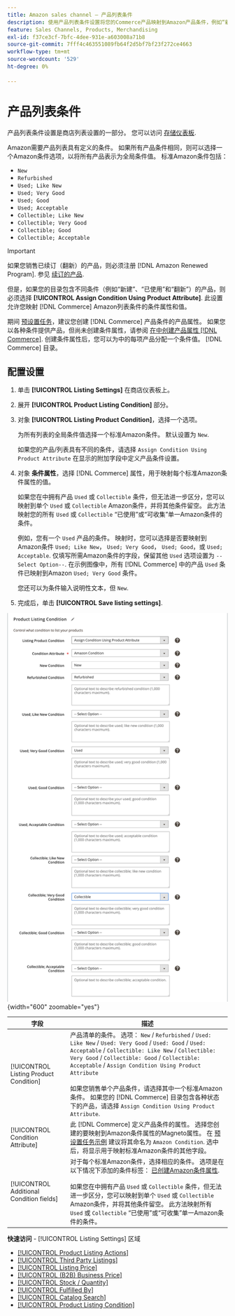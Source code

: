 ```yaml
---
title: Amazon sales channel — 产品列表条件
description: 使用产品列表条件设置将您的Commerce产品映射到Amazon产品条件，例如“新增”或“翻新”。
feature: Sales Channels, Products, Merchandising
exl-id: f37ce3cf-7bfc-4dee-931e-a603008a71b8
source-git-commit: 7fff4c463551089fb64f2d5bf7bf23f272ce4663
workflow-type: tm+mt
source-wordcount: '529'
ht-degree: 0%

---
```


# 产品列表条件

产品列表条件设置是商店列表设置的一部分。 您可以访问 [存储仪表板](./amazon-store-dashboard.md).

Amazon需要产品列表具有定义的条件。 如果所有产品条件相同，则可以选择一个Amazon条件选项，以将所有产品表示为全局条件值。 标准Amazon条件包括：

- `New`
- `Refurbished`
- `Used; Like New`
- `Used; Very Good`
- `Used; Good`
- `Used; Acceptable`
- `Collectible; Like New`
- `Collectible; Very Good`
- `Collectible; Good`
- `Collectible; Acceptable`

>[!IMPORTANT]
>
>如果您销售已续订（翻新）的产品，则必须注册 [!DNL Amazon Renewed Program]. 参见 [续订的产品](./renewed-products.md).

但是，如果您的目录包含不同条件（例如“新建”、“已使用”和“翻新”）的产品，则必须选择 **[!UICONTROL Assign Condition Using Product Attribute]**. 此设置允许您映射 [!DNL Commerce] Amazon列表条件的条件属性和值。

期间 [预设置任务](./amazon-pre-setup-tasks.md)，建议您创建 [!DNL Commerce] 产品条件的产品属性。 如果您以各种条件提供产品，但尚未创建条件属性，请参阅 [在中创建产品属性 [!DNL Commerce]](./ob-creating-magento-attributes.md). 创建条件属性后，您可以为中的每项产品分配一个条件值。 [!DNL Commerce] 目录。

## 配置设置

1. 单击 **[!UICONTROL Listing Settings]** 在商店仪表板上。

1. 展开 **[!UICONTROL Product Listing Condition]** 部分。

1. 对象 **[!UICONTROL Listing Product Condition]**，选择一个选项。

   为所有列表的全局条件值选择一个标准Amazon条件。 默认设置为 `New`.

   如果您的产品/列表具有不同的条件，请选择 `Assign Condition Using Product Attribute` 在显示的附加字段中定义产品条件设置。

1. 对象 **条件属性**，选择 [!DNL Commerce] 属性，用于映射每个标准Amazon条件属性的值。

   如果您在中拥有产品 `Used` 或 `Collectible` 条件，但无法进一步区分，您可以映射到单个 `Used` 或 `Collectible` Amazon条件，并将其他条件留空。 此方法映射您的所有 `Used` 或 `Collectible` “已使用”或“可收集”单一Amazon条件的条件。

   例如，您有一个 `Used` 产品的条件。 映射时，您可以选择是否要映射到Amazon条件 `Used; Like New`， `Used; Very Good`， `Used; Good`，或 `Used; Acceptable`. 仅填写所需Amazon条件的字段，保留其他 `Used` 选项设置为 `--Select Option--`. 在示例图像中，所有 [!DNL Commerce] 中的产品 `Used` 条件已映射到Amazon `Used; Very Good` 条件。

   您还可以为条件输入说明性文本，但 `New`.

1. 完成后，单击 **[!UICONTROL Save listing settings]**.

![产品列表条件](assets/amazon-product-listing-condition.png){width="600" zoomable="yes"}

| 字段 | 描述 |
|------------------------------------------|-------------------------------------------------------------------------------------------------------------------------------------------------------------------------------------------------------------------------------------------------------------------------------------------------------------------------------------------------------------------------------------------------------------------------------------------------------------------------------------------------------------------------------------------|
| [!UICONTROL Listing Product Condition] | 产品清单的条件。 选项： `New` / `Refurbished` / `Used: Like New` / `Used: Very Good` / `Used: Good` / `Used: Acceptable` / `Collectible: Like New` / `Collectible: Very Good` / `Collectible: Good` / `Collectible: Acceptable` / `Assign Condition Using Product Attribute`<br><br>如果您销售单个产品条件，请选择其中一个标准Amazon条件。 如果您的 [!DNL Commerce] 目录包含各种状态下的产品，请选择 `Assign Condition Using Product Attribute`. |
| [!UICONTROL Condition Attribute] | 此 [!DNL Commerce] 定义产品条件的属性。 选择您创建的要映射到Amazon条件属性的Magneto属性。 在 [预设置任务示例](./ob-creating-magento-attributes.md) 建议将其命名为 `Amazon Condition`. 选中后，将显示用于映射标准Amazon条件的其他字段。 |
| [!UICONTROL Additional Condition fields] | 对于每个标准Amazon条件，选择相应的条件。 选项是在以下情况下添加的条件标签： [已创建Amazon条件属性](./ob-creating-magento-attributes.md).<br><br>如果您在中拥有产品 `Used` 或 `Collectible` 条件，但无法进一步区分，您可以映射到单个 `Used` 或 `Collectible` Amazon条件，并将其他条件留空。 此方法映射所有 `Used` 或 `Collectible` “已使用”或“可收集”单一Amazon条件的条件。 |

**快速访问** - [!UICONTROL Listing Settings] 区域

- [[!UICONTROL Product Listing Actions]](./product-listing-actions.md)
- [[!UICONTROL Third Party Listings]](./third-party-listing-settings.md)
- [[!UICONTROL Listing Price]](./listing-price.md)
- [[!UICONTROL (B2B) Business Price]](./business-pricing.md)
- [[!UICONTROL Stock / Quantity]](./stock-quantity.md)
- [[!UICONTROL Fulfilled By]](./fulfilled-by.md)
- [[!UICONTROL Catalog Search]](./catalog-search.md)
- [[!UICONTROL Product Listing Condition]](./product-listing-condition.md)
